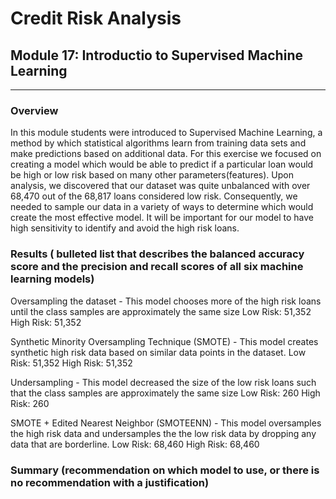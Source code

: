 # Credit Risk Analysis
## Module 17: Introductio to Supervised Machine Learning
---

### Overview
In this module students were introduced to Supervised Machine Learning, a method by which statistical algorithms learn from training data sets and make predictions based on additional data.  For this exercise we focused on creating a model which would be able to predict if a particular loan would be high or low risk based on many other parameters(features).  Upon analysis, we discovered that our dataset was quite unbalanced with over 68,470 out of the 68,817 loans considered low risk.  Consequently, we needed to sample our data in a variety of ways to determine which would create the most effective model.  It will be important for our model to have high sensitivity to identify and avoid the high risk loans.   

### Results ( bulleted list that describes the balanced accuracy score and the precision and recall scores of all six machine learning models)
Oversampling the dataset - This model chooses more of the high risk loans until the class samples are approximately the same size 
Low Risk:  51,352
High Risk:  51,352

Synthetic Minority Oversampling Technique (SMOTE) - This model creates synthetic high risk data based on similar data points in the dataset.
Low Risk:  51,352
High Risk:  51,352

Undersampling - This model decreased the size of the low risk loans such that the class samples are approximately the same size
Low Risk:  260
High Risk:  260

SMOTE + Edited Nearest Neighbor (SMOTEENN) - This model oversamples the high risk data and undersamples the the low risk data by dropping any data that are borderline.
Low Risk:  68,460
High Risk:  68,460

### Summary (recommendation on which model to use, or there is no recommendation with a justification)
